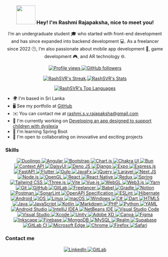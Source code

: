 <h3 align="center">
  <img src="https://user-images.githubusercontent.com/18350557/176309783-0785949b-9127-417c-8b55-ab5a4333674e.gif" width="60"/> 
  Hey! I'm Rashmi Rajapaksha, nice to meet you!
</h3>

<p align="center">
  I’m an undergraduate student 🎓 who started with front-end development and has since expanded into backend development 💻. As a freelancer since 2022 🕒, I’m also passionate about mobile app development 📱, game development 🎮, and AR technology 🌐.
</p>

<p align="center">
  <a href="https://www.github.com/RashSVR" target="_blank" rel="noreferrer">
    <img src="https://img.shields.io/github/followers/RashSVR?label=Profile%20views&style=for-the-badge&color=0891b2&labelColor=1c1917" alt="Profile views" />
  </a>
  <a href="https://www.github.com/RashSVR" target="_blank" rel="noreferrer">
    <img src="https://img.shields.io/github/followers/RashSVR?logo=github&style=for-the-badge&color=0891b2&labelColor=1c1917" alt="GitHub followers" />
  </a>
</p>

<p align="center">
  <a href="https://github.com/RashSVR" target="_blank">
    <img src="https://github-readme-streak-stats.herokuapp.com/?user=RashSVR&theme=slateorange&hide_border=true" alt="RashSVR's Streak" style="vertical-align: middle; background: transparent; "/>
  </a>
  <a href="https://github.com/RashSVR" target="_blank">
    <img src="https://github-readme-stats.vercel.app/api?username=RashSVR&theme=slateorange&show_icons=true&hide_border=true&count_private=true" alt="RashSVR's Stats" style="vertical-align: middle; background: transparent; "/>
  </a>
</p>
<P align="center">
  <a href="https://github.com/RashSVR" target="_blank">
    <img src="https://github-readme-stats.vercel.app/api/top-langs/?username=RashSVR&theme=slateorange&show_icons=true&hide_border=true&layout=compact" alt="RashSVR's Top Languages" style="vertical-align: middle; background: transparent; "/>
  </a>
</P>



<ul>
  <li>🌍 I'm based in Sri Lanka</li>
  <li>🖥️ See my portfolio at <a href="http://github.com/RashSVR" target="_blank" rel="noreferrer">GitHub</a></li>
  <li>✉️ You can contact me at <a href="mailto:rashmi.s.v.rajapaksha@gmail.com">rashmi.s.v.rajapaksha@gmail.com</a></li>
  <li>🚀 I'm currently working on <a href="http://github.com/RashSVR" target="_blank" rel="noreferrer">Developing an app designed to support children with dyslexia</a></li>
  <li>🧠 I'm learning Spring Boot</li>
  <li>🤝 I'm open to collaborating on innovative and exciting projects</li>
</ul>


<h3>Skills</h3>

<p align="center">
<a href="https://img.shields.io/badge/Duolingo-%234DC730.svg?style=flat-square&logo=Duolingo&logoColor=white">
    <img src="https://img.shields.io/badge/Duolingo-%234DC730.svg?style=flat-square&logo=Duolingo&logoColor=white" alt="Duolingo">
</a>
<a href="https://img.shields.io/badge/angular-%23DD0031.svg?style=flat-square&logo=angular&logoColor=white">
    <img src="https://img.shields.io/badge/angular-%23DD0031.svg?style=flat-square&logo=angular&logoColor=white" alt="Angular">
</a>
<a href="https://img.shields.io/badge/bootstrap-%238511FA.svg?style=flat-square&logo=bootstrap&logoColor=white">
    <img src="https://img.shields.io/badge/bootstrap-%238511FA.svg?style=flat-square&logo=bootstrap&logoColor=white" alt="Bootstrap">
</a>
<a href="https://img.shields.io/badge/chart.js-F5788D.svg?style=flat-square&logo=chart.js&logoColor=white">
    <img src="https://img.shields.io/badge/chart.js-F5788D.svg?style=flat-square&logo=chart.js&logoColor=white" alt="Chart.js">
</a>
<a href="https://img.shields.io/badge/chakra-%234ED1C5.svg?style=flat-square&logo=chakraui&logoColor=white">
    <img src="https://img.shields.io/badge/chakra-%234ED1C5.svg?style=flat-square&logo=chakraui&logoColor=white" alt="Chakra UI">
</a>
<a href="https://img.shields.io/badge/Bun-%23000000.svg?style=flat-square&logo=bun&logoColor=white">
    <img src="https://img.shields.io/badge/Bun-%23000000.svg?style=flat-square&logo=bun&logoColor=white" alt="Bun">
</a>
<a href="https://img.shields.io/badge/Context--Api-000000?style=flat-square&logo=react">
    <img src="https://img.shields.io/badge/Context--Api-000000?style=flat-square&logo=react" alt="Context API">
</a>
<a href="https://img.shields.io/badge/daisyui-5A0EF8?style=flat-square&logo=daisyui&logoColor=white">
    <img src="https://img.shields.io/badge/daisyui-5A0EF8?style=flat-square&logo=daisyui&logoColor=white" alt="DaisyUI">
</a>
<a href="https://img.shields.io/badge/deno%20js-000000?style=flat-square&logo=deno&logoColor=white">
    <img src="https://img.shields.io/badge/deno%20js-000000?style=flat-square&logo=deno&logoColor=white" alt="Deno JS">
</a>
<a href="https://img.shields.io/badge/django-%23092E20.svg?style=flat-square&logo=django&logoColor=white">
    <img src="https://img.shields.io/badge/django-%23092E20.svg?style=flat-square&logo=django&logoColor=white" alt="Django">
</a>
<a href="https://img.shields.io/badge/expo-1C1E24?style=flat-square&logo=expo&logoColor=#D04A37">
    <img src="https://img.shields.io/badge/expo-1C1E24?style=flat-square&logo=expo&logoColor=#D04A37" alt="Expo">
</a>
<a href="https://img.shields.io/badge/express.js-%23404d59.svg?style=flat-square&logo=express&logoColor=%2361DAFB">
    <img src="https://img.shields.io/badge/express.js-%23404d59.svg?style=flat-square&logo=express&logoColor=%2361DAFB" alt="Express.js">
</a>
<a href="https://img.shields.io/badge/FastAPI-005571?style=flat-square&logo=fastapi">
    <img src="https://img.shields.io/badge/FastAPI-005571?style=flat-square&logo=fastapi" alt="FastAPI">
</a>
<a href="https://img.shields.io/badge/Flutter-%2302569B.svg?style=flat-square&logo=Flutter&logoColor=white">
    <img src="https://img.shields.io/badge/Flutter-%2302569B.svg?style=flat-square&logo=Flutter&logoColor=white" alt="Flutter">
</a>
<a href="https://img.shields.io/badge/GULP-%23CF4647.svg?style=flat-square&logo=gulp&logoColor=white">
    <img src="https://img.shields.io/badge/GULP-%23CF4647.svg?style=flat-square&logo=gulp&logoColor=white" alt="Gulp">
</a>
<a href="https://img.shields.io/badge/javafx-%23FF0000.svg?style=flat-square&logo=javafx&logoColor=white">
    <img src="https://img.shields.io/badge/javafx-%23FF0000.svg?style=flat-square&logo=javafx&logoColor=white" alt="JavaFx">
</a>
<a href="https://img.shields.io/badge/jquery-%230769AD.svg?style=flat-square&logo=jquery&logoColor=white">
    <img src="https://img.shields.io/badge/jquery-%230769AD.svg?style=flat-square&logo=jquery&logoColor=white" alt="jQuery">
</a>
<a href="https://img.shields.io/badge/laravel-%23FF2D20.svg?style=flat-square&logo=laravel&logoColor=white">
    <img src="https://img.shields.io/badge/laravel-%23FF2D20.svg?style=flat-square&logo=laravel&logoColor=white" alt="Laravel">
</a>
<a href="https://img.shields.io/badge/Next-black?style=flat-square&logo=next.js&logoColor=white">
    <img src="https://img.shields.io/badge/Next-black?style=flat-square&logo=next.js&logoColor=white" alt="Next JS">
</a>
<a href="https://img.shields.io/badge/node.js-6DA55F?style=flat-square&logo=node.js&logoColor=white">
    <img src="https://img.shields.io/badge/node.js-6DA55F?style=flat-square&logo=node.js&logoColor=white" alt="Node.js">
</a>
<a href="https://img.shields.io/badge/OpenGL-%23FFFFFF.svg?style=flat-square&logo=opengl">
    <img src="https://img.shields.io/badge/OpenGL-%23FFFFFF.svg?style=flat-square&logo=opengl" alt="OpenGL">
</a>
<a href="https://img.shields.io/badge/react-%2320232a.svg?style=flat-square&logo=react&logoColor=%2361DAFB">
    <img src="https://img.shields.io/badge/react-%2320232a.svg?style=flat-square&logo=react&logoColor=%2361DAFB" alt="React">
</a>
<a href="https://img.shields.io/badge/react_native-%2320232a.svg?style=flat-square&logo=react&logoColor=%2361DAFB">
    <img src="https://img.shields.io/badge/react_native-%2320232a.svg?style=flat-square&logo=react&logoColor=%2361DAFB" alt="React Native">
</a>
<a href="https://img.shields.io/badge/redux-%23593d88.svg?style=flat-square&logo=redux&logoColor=white">
    <img src="https://img.shields.io/badge/redux-%23593d88.svg?style=flat-square&logo=redux&logoColor=white" alt="Redux">
</a>
<a href="https://img.shields.io/badge/Spring-%236DB33F.svg?style=flat-square&logo=spring&logoColor=white">
    <img src="https://img.shields.io/badge/Spring-%236DB33F.svg?style=flat-square&logo=spring&logoColor=white" alt="Spring">
</a>
<a href="https://img.shields.io/badge/tailwindcss-%2338BDF8.svg?style=flat-square&logo=tailwind-css&logoColor=white">
    <img src="https://img.shields.io/badge/tailwindcss-%2338BDF8.svg?style=flat-square&logo=tailwind-css&logoColor=white" alt="Tailwind CSS">
</a>
<a href="https://img.shields.io/badge/three.js-%2345A29E.svg?style=flat-square&logo=three.js&logoColor=white">
    <img src="https://img.shields.io/badge/three.js-%2345A29E.svg?style=flat-square&logo=three.js&logoColor=white" alt="Three.js">
</a>
<a href="https://img.shields.io/badge/Vite-%234AABF4.svg?style=flat-square&logo=vite&logoColor=white">
    <img src="https://img.shields.io/badge/Vite-%234AABF4.svg?style=flat-square&logo=vite&logoColor=white" alt="Vite">
</a>
<a href="https://img.shields.io/badge/vue-%234FC08D.svg?style=flat-square&logo=vue.js&logoColor=white">
    <img src="https://img.shields.io/badge/vue-%234FC08D.svg?style=flat-square&logo=vue.js&logoColor=white" alt="Vue.js">
</a>
<a href="https://img.shields.io/badge/WebGL-%2338C6D7.svg?style=flat-square&logo=webgl&logoColor=white">
    <img src="https://img.shields.io/badge/WebGL-%2338C6D7.svg?style=flat-square&logo=webgl&logoColor=white" alt="WebGL">
</a>
<a href="https://img.shields.io/badge/Web3.js-%232D72E4.svg?style=flat-square&logo=web3.js&logoColor=white">
    <img src="https://img.shields.io/badge/Web3.js-%232D72E4.svg?style=flat-square&logo=web3.js&logoColor=white" alt="Web3.js">
</a>
<a href="https://img.shields.io/badge/yarn-%23000000.svg?style=flat-square&logo=yarn&logoColor=white">
    <img src="https://img.shields.io/badge/yarn-%23000000.svg?style=flat-square&logo=yarn&logoColor=white" alt="Yarn">
</a>
<a href="https://img.shields.io/badge/git-%23F05032.svg?style=flat-square&logo=git&logoColor=white">
    <img src="https://img.shields.io/badge/git-%23F05032.svg?style=flat-square&logo=git&logoColor=white" alt="Git">
</a>
<a href="https://img.shields.io/badge/github-%23121011.svg?style=flat-square&logo=github&logoColor=white">
    <img src="https://img.shields.io/badge/github-%23121011.svg?style=flat-square&logo=github&logoColor=white" alt="GitHub">
</a>
<a href="https://img.shields.io/badge/gitlab-%23181717.svg?style=flat-square&logo=gitlab&logoColor=white">
    <img src="https://img.shields.io/badge/gitlab-%23181717.svg?style=flat-square&logo=gitlab&logoColor=white" alt="GitLab">
</a>
<a href="https://img.shields.io/badge/Freelancer-%232B2D34.svg?style=flat-square&logo=freelancer&logoColor=white">
    <img src="https://img.shields.io/badge/Freelancer-%232B2D34.svg?style=flat-square&logo=freelancer&logoColor=white" alt="Freelancer">
</a>
<a href="https://img.shields.io/badge/babel-%FCC700.svg?style=flat-square&logo=babel&logoColor=white">
    <img src="https://img.shields.io/badge/babel-%FCC700.svg?style=flat-square&logo=babel&logoColor=white" alt="Babel">
</a>
<a href="https://img.shields.io/badge/gradle-%02303A.svg?style=flat-square&logo=gradle&logoColor=white">
    <img src="https://img.shields.io/badge/gradle-%02303A.svg?style=flat-square&logo=gradle&logoColor=white" alt="Gradle">
</a>
<a href="https://img.shields.io/badge/notion-%23000000.svg?style=flat-square&logo=notion&logoColor=white">
    <img src="https://img.shields.io/badge/notion-%23000000.svg?style=flat-square&logo=notion&logoColor=white" alt="Notion">
</a>
<a href="https://img.shields.io/badge/postman-%23FF6C37.svg?style=flat-square&logo=postman&logoColor=white">
    <img src="https://img.shields.io/badge/postman-%23FF6C37.svg?style=flat-square&logo=postman&logoColor=white" alt="Postman">
</a>
<a href="https://img.shields.io/badge/sonarlint-%230F4C81.svg?style=flat-square&logo=sonarlint&logoColor=white">
    <img src="https://img.shields.io/badge/sonarlint-%230F4C81.svg?style=flat-square&logo=sonarlint&logoColor=white" alt="SonarLint">
</a>
<a href="https://img.shields.io/badge/OpenAPI%20Specification-%232D8CFF.svg?style=flat-square&logo=openapi&logoColor=white">
    <img src="https://img.shields.io/badge/OpenAPI%20Specification-%232D8CFF.svg?style=flat-square&logo=openapi&logoColor=white" alt="OpenAPI Specification">
</a>
<a href="https://img.shields.io/badge/ESLint-%234B32C3.svg?style=flat-square&logo=eslint&logoColor=white">
    <img src="https://img.shields.io/badge/ESLint-%234B32C3.svg?style=flat-square&logo=eslint&logoColor=white" alt="ESLint">
</a>
<a href="https://img.shields.io/badge/hibernate-%234B9E32.svg?style=flat-square&logo=hibernate&logoColor=white">
    <img src="https://img.shields.io/badge/hibernate-%234B9E32.svg?style=flat-square&logo=hibernate&logoColor=white" alt="Hibernate">
</a>
<a href="https://img.shields.io/badge/Android-%234F6D44.svg?style=flat-square&logo=android&logoColor=white">
    <img src="https://img.shields.io/badge/Android-%234F6D44.svg?style=flat-square&logo=android&logoColor=white" alt="Android">
</a>
<a href="https://img.shields.io/badge/iOS-%23000000.svg?style=flat-square&logo=ios&logoColor=white">
    <img src="https://img.shields.io/badge/iOS-%23000000.svg?style=flat-square&logo=ios&logoColor=white" alt="iOS">
</a>
<a href="https://img.shields.io/badge/Linux-%023D24.svg?style=flat-square&logo=linux&logoColor=white">
    <img src="https://img.shields.io/badge/Linux-%023D24.svg?style=flat-square&logo=linux&logoColor=white" alt="Linux">
</a>
<a href="https://img.shields.io/badge/macOS-%23000000.svg?style=flat-square&logo=apple&logoColor=white">
    <img src="https://img.shields.io/badge/macOS-%23000000.svg?style=flat-square&logo=apple&logoColor=white" alt="macOS">
</a>
<a href="https://img.shields.io/badge/Windows-%230079D1.svg?style=flat-square&logo=windows&logoColor=white">
    <img src="https://img.shields.io/badge/Windows-%230079D1.svg?style=flat-square&logo=windows&logoColor=white" alt="Windows">
</a>
<a href="https://img.shields.io/badge/C%23-%23239120.svg?style=flat-square&logo=c-sharp&logoColor=white">
    <img src="https://img.shields.io/badge/C%23-%23239120.svg?style=flat-square&logo=c-sharp&logoColor=white" alt="C#">
</a>
<a href="https://img.shields.io/badge/dart-%230175C2.svg?style=flat-square&logo=dart&logoColor=white">
    <img src="https://img.shields.io/badge/dart-%230175C2.svg?style=flat-square&logo=dart&logoColor=white" alt="Dart">
</a>
<a href="https://img.shields.io/badge/html5-%23E34F26.svg?style=flat-square&logo=html5&logoColor=white">
    <img src="https://img.shields.io/badge/html5-%23E34F26.svg?style=flat-square&logo=html5&logoColor=white" alt="HTML5">
</a>
<a href="https://img.shields.io/badge/java-%23F7DF1E.svg?style=flat-square&logo=java&logoColor=white">
    <img src="https://img.shields.io/badge/java-%23F7DF1E.svg?style=flat-square&logo=java&logoColor=white" alt="Java">
</a>
<a href="https://img.shields.io/badge/javascript-%23323330.svg?style=flat-square&logo=javascript&logoColor=F7DF1E">
    <img src="https://img.shields.io/badge/javascript-%23323330.svg?style=flat-square&logo=javascript&logoColor=F7DF1E" alt="JavaScript">
</a>
<a href="https://img.shields.io/badge/Kotlin-%230095D5.svg?style=flat-square&logo=kotlin&logoColor=white">
    <img src="https://img.shields.io/badge/Kotlin-%230095D5.svg?style=flat-square&logo=kotlin&logoColor=white" alt="Kotlin">
</a>
<a href="https://img.shields.io/badge/Markdown-%23000000.svg?style=flat-square&logo=markdown&logoColor=white">
    <img src="https://img.shields.io/badge/Markdown-%23000000.svg?style=flat-square&logo=markdown&logoColor=white" alt="Markdown">
</a>
<a href="https://img.shields.io/badge/php-%23777BB4.svg?style=flat-square&logo=php&logoColor=white">
    <img src="https://img.shields.io/badge/php-%23777BB4.svg?style=flat-square&logo=php&logoColor=white" alt="PHP">
</a>
<a href="https://img.shields.io/badge/python-%23389939.svg?style=flat-square&logo=python&logoColor=white">
    <img src="https://img.shields.io/badge/python-%23389939.svg?style=flat-square&logo=python&logoColor=white" alt="Python">
</a>
<a href="https://img.shields.io/badge/yaml-%23000000.svg?style=flat-square&logo=yaml&logoColor=white">
    <img src="https://img.shields.io/badge/yaml-%23000000.svg?style=flat-square&logo=yaml&logoColor=white" alt="YAML">
</a>
<a href="https://img.shields.io/badge/Android%20Studio-%233DDC84.svg?style=flat-square&logo=android-studio&logoColor=white">
    <img src="https://img.shields.io/badge/Android%20Studio-%233DDC84.svg?style=flat-square&logo=android-studio&logoColor=white" alt="Android Studio">
</a>
<a href="https://img.shields.io/badge/IntelliJ%20IDEA-%23000000.svg?style=flat-square&logo=intellijidea&logoColor=white">
    <img src="https://img.shields.io/badge/IntelliJ%20IDEA-%23000000.svg?style=flat-square&logo=intellijidea&logoColor=white" alt="IntelliJ IDEA">
</a>
<a href="https://img.shields.io/badge/NetBeans%20IDE-%234a25a3.svg?style=flat-square&logo=netbeans&logoColor=white">
    <img src="https://img.shields.io/badge/NetBeans%20IDE-%234a25a3.svg?style=flat-square&logo=netbeans&logoColor=white" alt="NetBeans IDE">
</a>
<a href="https://img.shields.io/badge/Visual%20Studio%20Code-%23007ACC.svg?style=flat-square&logo=visual-studio-code&logoColor=white">
    <img src="https://img.shields.io/badge/Visual%20Studio%20Code-%23007ACC.svg?style=flat-square&logo=visual-studio-code&logoColor=white" alt="Visual Studio Code">
</a>
<a href="https://img.shields.io/badge/Visual%20Studio-%235C2D91.svg?style=flat-square&logo=visual-studio&logoColor=white">
    <img src="https://img.shields.io/badge/Visual%20Studio-%235C2D91.svg?style=flat-square&logo=visual-studio&logoColor=white" alt="Visual Studio">
</a>
<a href="https://img.shields.io/badge/Xcode-%23000000.svg?style=flat-square&logo=xcode&logoColor=white">
    <img src="https://img.shields.io/badge/Xcode-%23000000.svg?style=flat-square&logo=xcode&logoColor=white" alt="Xcode">
</a>
<a href="https://img.shields.io/badge/unity-%232C2C2C.svg?style=flat-square&logo=unity&logoColor=white">
    <img src="https://img.shields.io/badge/unity-%232C2C2C.svg?style=flat-square&logo=unity&logoColor=white" alt="Unity">
</a>
<a href="https://img.shields.io/badge/adobe%20xd-%230C0C0C.svg?style=flat-square&logo=adobe-xd&logoColor=white">
    <img src="https://img.shields.io/badge/adobe%20xd-%230C0C0C.svg?style=flat-square&logo=adobe-xd&logoColor=white" alt="Adobe XD">
</a>
<a href="https://img.shields.io/badge/Canva-%2300C4CC.svg?style=flat-square&logo=canva&logoColor=white">
    <img src="https://img.shields.io/badge/Canva-%2300C4CC.svg?style=flat-square&logo=canva&logoColor=white" alt="Canva">
</a>
<a href="https://img.shields.io/badge/Figma-%23324F8C.svg?style=flat-square&logo=figma&logoColor=white">
    <img src="https://img.shields.io/badge/Figma-%23324F8C.svg?style=flat-square&logo=figma&logoColor=white" alt="Figma">
</a>
<a href="https://img.shields.io/badge/inkscape-%23000000.svg?style=flat-square&logo=inkscape&logoColor=white">
    <img src="https://img.shields.io/badge/inkscape-%23000000.svg?style=flat-square&logo=inkscape&logoColor=white" alt="Inkscape">
</a>
<a href="https://img.shields.io/badge/firebase-%23FFCA28.svg?style=flat-square&logo=firebase&logoColor=white">
    <img src="https://img.shields.io/badge/firebase-%23FFCA28.svg?style=flat-square&logo=firebase&logoColor=white" alt="Firebase">
</a>
<a href="https://img.shields.io/badge/mongodb-%2347A248.svg?style=flat-square&logo=mongodb&logoColor=white">
    <img src="https://img.shields.io/badge/mongodb-%2347A248.svg?style=flat-square&logo=mongodb&logoColor=white" alt="MongoDB">
</a>
<a href="https://img.shields.io/badge/MySQL-%234479A1.svg?style=flat-square&logo=mysql&logoColor=white">
    <img src="https://img.shields.io/badge/MySQL-%234479A1.svg?style=flat-square&logo=mysql&logoColor=white" alt="MySQL">
</a>
<a href="https://img.shields.io/badge/realm-%23F9A01B.svg?style=flat-square&logo=realm&logoColor=white">
    <img src="https://img.shields.io/badge/realm-%23F9A01B.svg?style=flat-square&logo=realm&logoColor=white" alt="Realm">
</a>
<a href="https://img.shields.io/badge/supabase-%2348A5F1.svg?style=flat-square&logo=supabase&logoColor=white">
    <img src="https://img.shields.io/badge/supabase-%2348A5F1.svg?style=flat-square&logo=supabase&logoColor=white" alt="Supabase">
</a>
<a href="https://img.shields.io/badge/GitLab%20CI-%23FCA121.svg?style=flat-square&logo=gitlab-ci&logoColor=white">
    <img src="https://img.shields.io/badge/GitLab%20CI-%23FCA121.svg?style=flat-square&logo=gitlab-ci&logoColor=white" alt="GitLab CI">
</a>
<a href="https://img.shields.io/badge/edge-%23000000.svg?style=flat-square&logo=microsft-edge&logoColor=white">
    <img src="https://img.shields.io/badge/edge-%23000000.svg?style=flat-square&logo=microsft-edge&logoColor=white" alt="Microsoft Edge">
</a>
<a href="https://img.shields.io/badge/chrome-%234285F4.svg?style=flat-square&logo=google-chrome&logoColor=white">
    <img src="https://img.shields.io/badge/chrome-%234285F4.svg?style=flat-square&logo=google-chrome&logoColor=white" alt="Chrome">
</a>
<a href="https://img.shields.io/badge/firefox-%23529AC1.svg?style=flat-square&logo=mozilla&logoColor=white">
    <img src="https://img.shields.io/badge/firefox-%23529AC1.svg?style=flat-square&logo=mozilla&logoColor=white" alt="Firefox">
</a>
<a href="https://img.shields.io/badge/safari-%23C0C0C0.svg?style=flat-square&logo=safari&logoColor=white">
    <img src="https://img.shields.io/badge/safari-%23C0C0C0.svg?style=flat-square&logo=safari&logoColor=white" alt="Safari">
</a>


</p>


<h3 align="left">Contact me</h3>

<p align="center">
<a href="https://linkedin.com/in/rashmi-rajapaksha-rashsvr" target="_blank" rel="noreferrer">
  <img src="https://img.shields.io/badge/LinkedIn-Rashmi%20Rajapaksha-%230A66C2.svg?style=flat-square&logo=linkedin&logoColor=white" alt="LinkedIn" />
</a>
<a href="https://gitlab.com/rashmi-rajapaksha" target="_blank" rel="noreferrer">
  <img src="https://img.shields.io/badge/GitLab-Rashmi%20Rajapaksha-%23181717.svg?style=flat-square&logo=gitlab&logoColor=white" alt="GitLab" />
</a>

</p>
